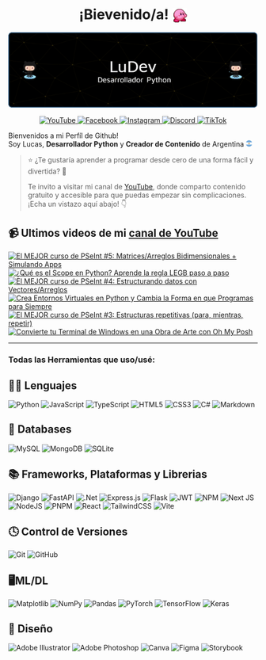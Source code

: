 <h1 align="center">¡Bievenido/a! <img src="./assets/kirby.gif" width="30" style="vertical-align: bottom;"/></h1>



<p align="center">
    <img src="./assets/banner.png">
</p>


<p align="center">
    <a href="https://www.youtube.com/@codewithludev" target="_blank">
        <img alt="YouTube" src="https://img.shields.io/badge/YouTube-%23FF0000.svg?style=for-the-badge&logo=YouTube&logoColor=white"/>
    </a>
    <a href="https://www.facebook.com/codewithludev" target="_blank">
        <img alt="Facebook" src="https://img.shields.io/badge/Facebook-%231877F2.svg?style=for-the-badge&logo=Facebook&logoColor=white"/>
    </a>
    <a href="https://www.instagram.com/codewithludev/" target="_blank">
        <img alt="Instagram" src="https://img.shields.io/badge/Instagram-%23E4405F.svg?style=for-the-badge&logo=Instagram&logoColor=white"/>
    </a>
    <a href="https://discord.gg/areTaX7m" target="_blank">
        <img alt="Discord" src="https://img.shields.io/badge/Discord-%235865F2.svg?style=for-the-badge&logo=discord&logoColor=white"/>
    </a>
    <a href="https://www.tiktok.com/@codewithludev" target="_blank">
        <img alt="TikTok" src="https://img.shields.io/badge/TikTok-%23000000.svg?style=for-the-badge&logo=TikTok&logoColor=white"/>
    </a>
</p>


Bienvenidos a mi Perfíl de Github! <br>
Soy Lucas, <b>Desarrollador Python</b> y <b>Creador de Contenido</b> de Argentina <img src="./assets/arg.png" width="13"/>



> ⭐ ¿Te gustaría aprender a programar desde cero de una forma fácil y divertida? 🚀
>
> Te invito a visitar mi canal de [YouTube](https://www.youtube.com/@codewithludev), donde comparto contenido gratuito y accesible para que puedas empezar sin complicaciones. ¡Echa un vistazo aquí abajo! 👇



## 📹 Ultimos videos de mi [canal de YouTube](https://www.youtube.com/@codewithludev)
<!-- BEGIN YOUTUBE-CARDS -->
[![El MEJOR curso de PSeInt #5: Matrices/Arreglos Bidimensionales + Simulando Apps](https://ytcards.demolab.com/?id=hVikn7EDvMs&title=El+MEJOR+curso+de+PSeInt+%235%3A+Matrices%2FArreglos+Bidimensionales+%2B+Simulando+Apps&lang=en&timestamp=1732651217&background_color=%230d1117&title_color=%23ffffff&stats_color=%23dedede&max_title_lines=1&width=250&border_radius=5 "El MEJOR curso de PSeInt #5: Matrices/Arreglos Bidimensionales + Simulando Apps")](https://www.youtube.com/watch?v=hVikn7EDvMs)
[![¿Qué es el Scope en Python? Aprende la regla LEGB paso a paso](https://ytcards.demolab.com/?id=5HWLusuyJ1I&title=%C2%BFQu%C3%A9+es+el+Scope+en+Python%3F+Aprende+la+regla+LEGB+paso+a+paso&lang=en&timestamp=1732132805&background_color=%230d1117&title_color=%23ffffff&stats_color=%23dedede&max_title_lines=1&width=250&border_radius=5 "¿Qué es el Scope en Python? Aprende la regla LEGB paso a paso")](https://www.youtube.com/watch?v=5HWLusuyJ1I)
[![El MEJOR curso de PSeInt #4:  Estructurando datos con Vectores/Arreglos](https://ytcards.demolab.com/?id=Hz_xXOavd8c&title=El+MEJOR+curso+de+PSeInt+%234%3A++Estructurando+datos+con+Vectores%2FArreglos&lang=en&timestamp=1731096007&background_color=%230d1117&title_color=%23ffffff&stats_color=%23dedede&max_title_lines=1&width=250&border_radius=5 "El MEJOR curso de PSeInt #4:  Estructurando datos con Vectores/Arreglos")](https://www.youtube.com/watch?v=Hz_xXOavd8c)
[![Crea Entornos Virtuales en Python y Cambia la Forma en que Programas para Siempre](https://ytcards.demolab.com/?id=DjPoP7e_mxs&title=Crea+Entornos+Virtuales+en+Python+y+Cambia+la+Forma+en+que+Programas+para+Siempre&lang=en&timestamp=1729972809&background_color=%230d1117&title_color=%23ffffff&stats_color=%23dedede&max_title_lines=1&width=250&border_radius=5 "Crea Entornos Virtuales en Python y Cambia la Forma en que Programas para Siempre")](https://www.youtube.com/watch?v=DjPoP7e_mxs)
[![El MEJOR curso de PSeInt #3: Estructuras repetitivas (para, mientras, repetir)](https://ytcards.demolab.com/?id=HERjiE06PDo&title=El+MEJOR+curso+de+PSeInt+%233%3A+Estructuras+repetitivas+%28para%2C+mientras%2C+repetir%29&lang=en&timestamp=1729627206&background_color=%230d1117&title_color=%23ffffff&stats_color=%23dedede&max_title_lines=1&width=250&border_radius=5 "El MEJOR curso de PSeInt #3: Estructuras repetitivas (para, mientras, repetir)")](https://www.youtube.com/watch?v=HERjiE06PDo)
[![Convierte tu Terminal de Windows en una Obra de Arte con Oh My Posh](https://ytcards.demolab.com/?id=Qwc9Ty1_mBk&title=Convierte+tu+Terminal+de+Windows+en+una+Obra+de+Arte+con+Oh+My+Posh&lang=en&timestamp=1728849614&background_color=%230d1117&title_color=%23ffffff&stats_color=%23dedede&max_title_lines=1&width=250&border_radius=5 "Convierte tu Terminal de Windows en una Obra de Arte con Oh My Posh")](https://www.youtube.com/watch?v=Qwc9Ty1_mBk)
<!-- END YOUTUBE-CARDS -->

___
### Todas las Herramientas que uso/usé:

🧑‍💻 Lenguajes 
---
![Python](https://img.shields.io/badge/python-3670A0?style=for-the-badge&logo=python&logoColor=ffdd54)
![JavaScript](https://img.shields.io/badge/javascript-%23323330.svg?style=for-the-badge&logo=javascript&logoColor=%23F7DF1E)
![TypeScript](https://img.shields.io/badge/typescript-%23007ACC.svg?style=for-the-badge&logo=typescript&logoColor=white)
![HTML5](https://img.shields.io/badge/html5-%23E34F26.svg?style=for-the-badge&logo=html5&logoColor=white)
![CSS3](https://img.shields.io/badge/css3-%231572B6.svg?style=for-the-badge&logo=css3&logoColor=white)
![C#](https://img.shields.io/badge/c%23-%23239120.svg?style=for-the-badge&logo=csharp&logoColor=white)
![Markdown](https://img.shields.io/badge/markdown-%23000000.svg?style=for-the-badge&logo=markdown&logoColor=white)

💾 Databases
---
![MySQL](https://img.shields.io/badge/mysql-4479A1.svg?style=for-the-badge&logo=mysql&logoColor=white)
![MongoDB](https://img.shields.io/badge/MongoDB-%234ea94b.svg?style=for-the-badge&logo=mongodb&logoColor=white)
![SQLite](https://img.shields.io/badge/sqlite-%2307405e.svg?style=for-the-badge&logo=sqlite&logoColor=white)


📚 Frameworks, Plataformas y Librerias
---

![Django](https://img.shields.io/badge/django-%23092E20.svg?style=for-the-badge&logo=django&logoColor=white)
![FastAPI](https://img.shields.io/badge/FastAPI-005571?style=for-the-badge&logo=fastapi)
![.Net](https://img.shields.io/badge/.NET-5C2D91?style=for-the-badge&logo=.net&logoColor=white)
![Express.js](https://img.shields.io/badge/express.js-%23404d59.svg?style=for-the-badge&logo=express&logoColor=%2361DAFB)
![Flask](https://img.shields.io/badge/flask-%23000.svg?style=for-the-badge&logo=flask&logoColor=white)
![JWT](https://img.shields.io/badge/JWT-black?style=for-the-badge&logo=JSON%20web%20tokens)
![NPM](https://img.shields.io/badge/NPM-%23CB3837.svg?style=for-the-badge&logo=npm&logoColor=white)
![Next JS](https://img.shields.io/badge/Next-black?style=for-the-badge&logo=next.js&logoColor=white)
![NodeJS](https://img.shields.io/badge/node.js-6DA55F?style=for-the-badge&logo=node.js&logoColor=white)
![PNPM](https://img.shields.io/badge/pnpm-%234a4a4a.svg?style=for-the-badge&logo=pnpm&logoColor=f69220)
![React](https://img.shields.io/badge/react-%2320232a.svg?style=for-the-badge&logo=react&logoColor=%2361DAFB)
![TailwindCSS](https://img.shields.io/badge/tailwindcss-%2338B2AC.svg?style=for-the-badge&logo=tailwind-css&logoColor=white)
![Vite](https://img.shields.io/badge/vite-%23646CFF.svg?style=for-the-badge&logo=vite&logoColor=white)


🕓 Control de Versiones
---
![Git](https://img.shields.io/badge/git-%23F05033.svg?style=for-the-badge&logo=git&logoColor=white)
![GitHub](https://img.shields.io/badge/github-%23121011.svg?style=for-the-badge&logo=github&logoColor=white)


🖥️ML/DL
---
![Matplotlib](https://img.shields.io/badge/Matplotlib-%23ffffff.svg?style=for-the-badge&logo=Matplotlib&logoColor=black)
![NumPy](https://img.shields.io/badge/numpy-%23013243.svg?style=for-the-badge&logo=numpy&logoColor=white)
![Pandas](https://img.shields.io/badge/pandas-%23150458.svg?style=for-the-badge&logo=pandas&logoColor=white)
![PyTorch](https://img.shields.io/badge/PyTorch-%23EE4C2C.svg?style=for-the-badge&logo=PyTorch&logoColor=white)
![TensorFlow](https://img.shields.io/badge/TensorFlow-%23FF6F00.svg?style=for-the-badge&logo=TensorFlow&logoColor=white)
![Keras](https://img.shields.io/badge/Keras-%23D00000.svg?style=for-the-badge&logo=Keras&logoColor=white)

🎨 Diseño
---
![Adobe Illustrator](https://img.shields.io/badge/adobe%20illustrator-%23FF9A00.svg?style=for-the-badge&logo=adobe%20illustrator&logoColor=white)
![Adobe Photoshop](https://img.shields.io/badge/adobe%20photoshop-%2331A8FF.svg?style=for-the-badge&logo=adobe%20photoshop&logoColor=white)
![Canva](https://img.shields.io/badge/Canva-%2300C4CC.svg?style=for-the-badge&logo=Canva&logoColor=white)
![Figma](https://img.shields.io/badge/figma-%23F24E1E.svg?style=for-the-badge&logo=figma&logoColor=white)
![Storybook](https://img.shields.io/badge/-Storybook-FF4785?style=for-the-badge&logo=storybook&logoColor=white)

